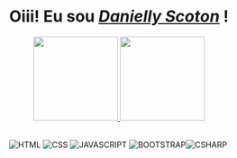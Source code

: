 <div align="center">
<div align="center">  
    <h1>Oiii! Eu sou <a href="https://www.linkedin.com/in/danielly-scoton-361b4a248/"><i>Danielly Scoton</i></a> !</h1>
</div>

<div align="center">
  <a href="https://github.com/DaniScoton">
    <img height="150em" src="https://github-readme-stats.vercel.app/api?username=DaniScoton&count_private=true&include_all_commits=true&show_icons=true&theme=dracula&hide_border=false&show_owner=true"/>
    <img height="150em" src="https://github-readme-stats.vercel.app/api/top-langs/?username=DaniScoton&theme=dracula&hide_border=false&&layout=compact"/>
  </a>
</div>
    
<div align="center" style="display: inline-block; margin-right: 3px">
    <br>

![HTML](https://img.shields.io/badge/HTML5-E34F26?style=for-the-badge&logo=html5&logoColor=white) ![CSS](https://img.shields.io/badge/CSS3-1572B6?style=for-the-badge&logo=css3&logoColor=white) ![JAVASCRIPT](https://img.shields.io/badge/JavaScript-323330?style=for-the-badge&logo=javascript&logoColor=F7DF1E) ![BOOTSTRAP](https://img.shields.io/badge/Bootstrap-563D7C?style=for-the-badge&logo=bootstrap&logoColor=white)![CSHARP](https://img.shields.io/badge/Csharp-6DB33F?style=for-the-badge&logo=csharp&logoColor=white)
